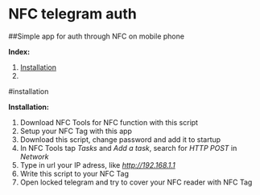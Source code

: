 # NFC telegram auth
##Simple app for auth through NFC on mobile phone

**Index:**
1. [Installation](#installation)
2. 


#installation

**Installation:**
1. Download NFC Tools for NFC function with this script
2. Setup your NFC Tag with this app
3. Download this script, change password and add it to startup
4. In NFC Tools tap _Tasks_ and _Add a task_, search for _HTTP POST_ in _Network_
5. Type in url your IP adress, like _http://192.168.1.1_
6. Write this script to your NFC Tag
7. Open locked telegram and try to cover your NFC reader with NFC Tag
